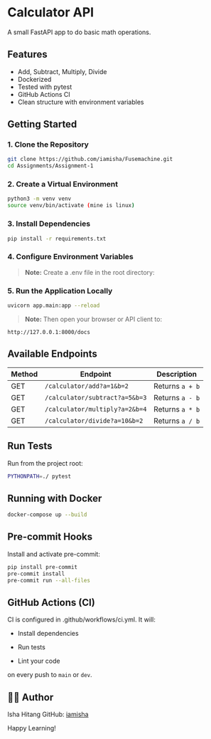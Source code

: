 # Calculator API

A small FastAPI app to do basic math operations.

## Features

- Add, Subtract, Multiply, Divide
- Dockerized
- Tested with pytest
- GitHub Actions CI
- Clean structure with environment variables

## Getting Started

### 1. Clone the Repository

```bash
git clone https://github.com/iamisha/Fusemachine.git
cd Assignments/Assignment-1
```
### 2. Create a Virtual Environment
```bash
python3 -m venv venv
source venv/bin/activate (mine is linux)
```
### 3.  Install Dependencies
```bash
pip install -r requirements.txt
```

### 4. Configure Environment Variables
> **Note:** Create a .env file in the root directory:

### 5. Run the Application Locally
```bash
uvicorn app.main:app --reload
```
> **Note:** Then open your browser or API client to:

```arduino
http://127.0.0.1:8000/docs
```

## Available Endpoints

| Method | Endpoint                       | Description     |
| ------ | ------------------------------ | --------------- |
| GET    | `/calculator/add?a=1&b=2`      | Returns `a + b` |
| GET    | `/calculator/subtract?a=5&b=3` | Returns `a - b` |
| GET    | `/calculator/multiply?a=2&b=4` | Returns `a * b` |
| GET    | `/calculator/divide?a=10&b=2`  | Returns `a / b` |


## Run Tests
Run from the project root:
```bash
PYTHONPATH=./ pytest
```

## Running with Docker
```bash
docker-compose up --build
```

## Pre-commit Hooks
Install and activate pre-commit:
```bash
pip install pre-commit
pre-commit install
pre-commit run --all-files
```

## GitHub Actions (CI)
CI is configured in .github/workflows/ci.yml. It will:

* Install dependencies

* Run tests

* Lint your code

on every push to `main` or `dev`.

## 🙋‍♀️ Author 
Isha Hitang
GitHub: [iamisha](https://github.com/iamisha)


Happy Learning!